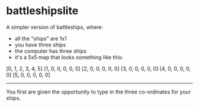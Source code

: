 # battleshipslite
A simpler version of battleships, where:

- all the "ships" are 1x1
- you have three ships
- the computer has three ships
- it's a 5x5 map that looks something like this:

[0, 1, 2, 3, 4, 5]
[1, 0, 0, 0, 0, 0]
[2, 0, 0, 0, 0, 0]
[3, 0, 0, 0, 0, 0]
[4, 0, 0, 0, 0, 0]
[5, 0, 0, 0, 0, 0]

---
You first are given the opportunity to type in the three co-ordinates for your ships.
